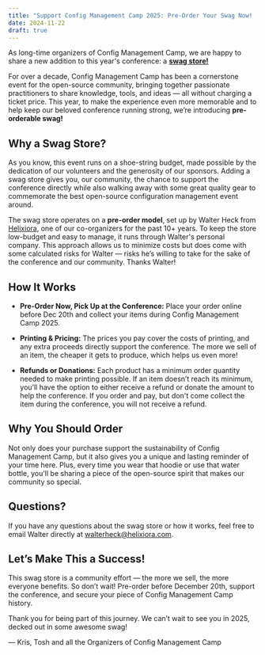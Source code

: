 ```yaml
---
title: "Support Config Management Camp 2025: Pre-Order Your Swag Now!  "
date: 2024-11-22
draft: true
---
```





As long-time organizers of Config Management Camp, we are happy to share a new addition to this year's conference: a [**swag store!**](https://shop.cfgmgmtcamp.org/)

For over a decade, Config Management Camp has been a cornerstone event for the open-source community, bringing together passionate practitioners to share knowledge, tools, and ideas — all without charging a ticket price. This year, to make the experience even more memorable and to help keep our beloved conference running strong, we’re introducing **pre-orderable swag!**

## Why a Swag Store?
As you know, this event runs on a shoe-string budget, made possible by the dedication of our volunteers and the generosity of our sponsors. Adding a swag store gives you, our community, the chance to support the conference directly while also walking away with some great quality gear to commemorate the best open-source configuration management event around.

The swag store operates on a **pre-order model**, set up by Walter Heck from [Helixiora](https://www.helixiora.com), one of our co-organizers for the past 10+ years. To keep the store low-budget and easy to manage, it runs through Walter's personal company. This approach allows us to minimize costs but does come with some calculated risks for Walter — risks he’s willing to take for the sake of the conference and our community. Thanks Walter!

## How It Works
- **Pre-Order Now, Pick Up at the Conference:**
  Place your order online before Dec 20th and collect your items during Config Management Camp 2025.

- **Printing & Pricing:**
  The prices you pay cover the costs of printing, and any extra proceeds directly support the conference. The more we sell of an item, the cheaper it gets to produce, which helps us even more!

- **Refunds or Donations:**
  Each product has a minimum order quantity needed to make printing possible. If an item doesn’t reach its minimum, you’ll have the option to either receive a refund or donate the amount to help the conference. If you order and pay, but don't come collect the item during the conference, you will not receive a refund.

## Why You Should Order
Not only does your purchase support the sustainability of Config Management Camp, but it also gives you a unique and lasting reminder of your time here. Plus, every time you wear that hoodie or use that water bottle, you'll be sharing a piece of the open-source spirit that makes our community so special.

## Questions?
If you have any questions about the swag store or how it works, feel free to email Walter directly at [walterheck@helixiora.com](mailto:walterheck@helixiora.com).

## Let’s Make This a Success!
This swag store is a community effort — the more we sell, the more everyone benefits. So don’t wait! Pre-order before December 20th, support the conference, and secure your piece of Config Management Camp history.

Thank you for being part of this journey. We can’t wait to see you in 2025, decked out in some awesome swag!

— Kris, Tosh and all the Organizers of Config Management Camp
